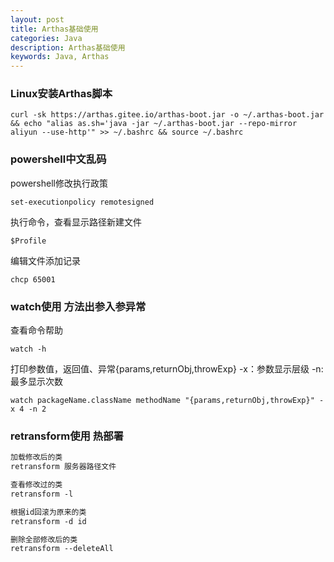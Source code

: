 ```yaml
---
layout: post
title: Arthas基础使用
categories: Java
description: Arthas基础使用
keywords: Java, Arthas
---
```


### Linux安装Arthas脚本

```shell
curl -sk https://arthas.gitee.io/arthas-boot.jar -o ~/.arthas-boot.jar  && echo "alias as.sh='java -jar ~/.arthas-boot.jar --repo-mirror aliyun --use-http'" >> ~/.bashrc && source ~/.bashrc
```

### powershell中文乱码

powershell修改执行政策
```shell
set-executionpolicy remotesigned
```
执行命令，查看显示路径新建文件
```shell
$Profile
```
编辑文件添加记录
```shell
chcp 65001
```


### watch使用 方法出参入参异常

查看命令帮助
```shell
watch -h
```

打印参数值，返回值、异常{params,returnObj,throwExp}
-x：参数显示层级
-n: 最多显示次数
```shell
watch packageName.className methodName "{params,returnObj,throwExp}" -x 4 -n 2
```

### retransform使用 热部署
```markdown
加载修改后的类
retransform 服务器路径文件

查看修改过的类
retransform -l

根据id回滚为原来的类
retransform -d id

删除全部修改后的类
retransform --deleteAll
```
